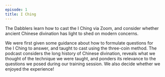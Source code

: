 ```yaml
---
episode: 1
title: I Ching
---
```


The Dabblers learn how to cast the I Ching via Zoom, and consider whether ancient Chinese divination has light to shed on modern concerns.

We were first given some guidance about how to formulate questions for the I Ching to answer, and taught to cast using the three-coin method. The podcast considers the long history of Chinese divination, reveals what we thought of the technique we were taught, and ponders its relevance to the questions we posed during our training session. We also decide whether we enjoyed the experience!
